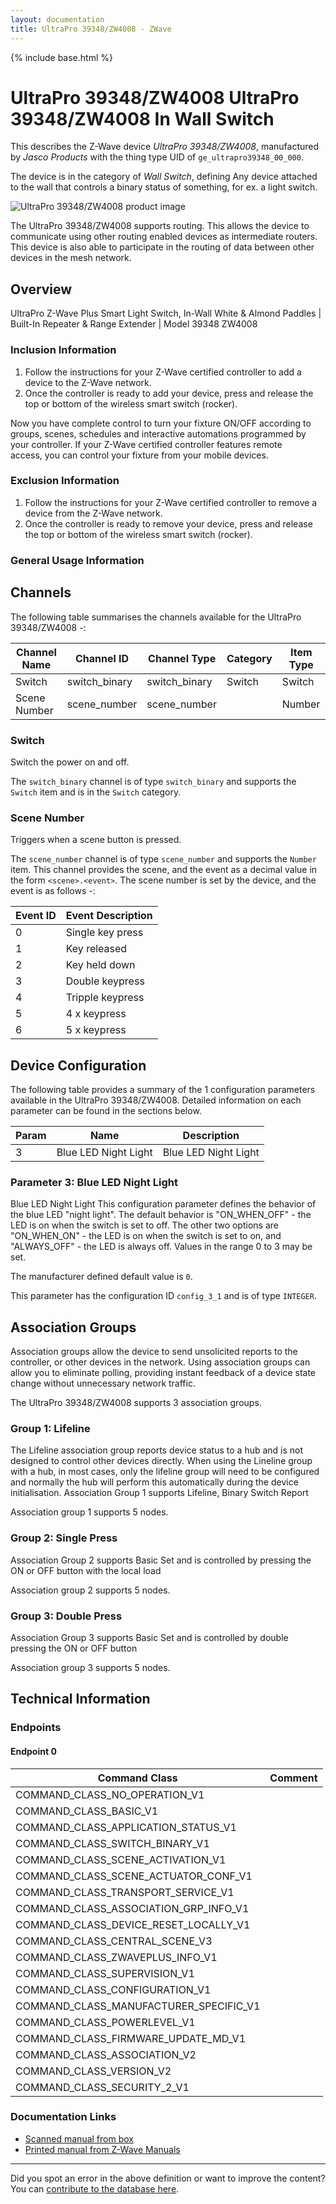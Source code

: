 ```yaml
---
layout: documentation
title: UltraPro 39348/ZW4008 - ZWave
---
```


{% include base.html %}

# UltraPro 39348/ZW4008 UltraPro 39348/ZW4008 In Wall Switch
This describes the Z-Wave device *UltraPro 39348/ZW4008*, manufactured by *Jasco Products* with the thing type UID of ```ge_ultrapro39348_00_000```.

The device is in the category of *Wall Switch*, defining Any device attached to the wall that controls a binary status of something, for ex. a light switch.

![UltraPro 39348/ZW4008 product image](https://opensmarthouse.org/zwavedatabase/1322/image/)


The UltraPro 39348/ZW4008 supports routing. This allows the device to communicate using other routing enabled devices as intermediate routers.  This device is also able to participate in the routing of data between other devices in the mesh network.

## Overview

UltraPro Z-Wave Plus Smart Light Switch, In-Wall White & Almond Paddles | Built-In Repeater & Range Extender | Model 39348 ZW4008

### Inclusion Information

  1. Follow the instructions for your Z-Wave certified controller to add a device to the Z-Wave network.
  2. Once the controller is ready to add your device, press and release the top or bottom of the wireless smart switch (rocker).

Now you have complete control to turn your fixture ON/OFF according to groups, scenes, schedules and interactive automations programmed by your controller. If your Z-Wave certified controller features remote access, you can control your fixture from your mobile devices.

### Exclusion Information

  1. Follow the instructions for your Z-Wave certified controller to remove a device from the Z-Wave network.
  2. Once the controller is ready to remove your device, press and release the top or bottom of the wireless smart switch (rocker).

### General Usage Information



## Channels

The following table summarises the channels available for the UltraPro 39348/ZW4008 -:

| Channel Name | Channel ID | Channel Type | Category | Item Type |
|--------------|------------|--------------|----------|-----------|
| Switch | switch_binary | switch_binary | Switch | Switch | 
| Scene Number | scene_number | scene_number |  | Number | 

### Switch
Switch the power on and off.

The ```switch_binary``` channel is of type ```switch_binary``` and supports the ```Switch``` item and is in the ```Switch``` category.

### Scene Number
Triggers when a scene button is pressed.

The ```scene_number``` channel is of type ```scene_number``` and supports the ```Number``` item.
This channel provides the scene, and the event as a decimal value in the form ```<scene>.<event>```. The scene number is set by the device, and the event is as follows -:

| Event ID | Event Description  |
|----------|--------------------|
| 0        | Single key press   |
| 1        | Key released       |
| 2        | Key held down      |
| 3        | Double keypress    |
| 4        | Tripple keypress   |
| 5        | 4 x keypress       |
| 6        | 5 x keypress       |



## Device Configuration

The following table provides a summary of the 1 configuration parameters available in the UltraPro 39348/ZW4008.
Detailed information on each parameter can be found in the sections below.

| Param | Name  | Description |
|-------|-------|-------------|
| 3 | Blue LED Night Light | Blue LED Night Light |

### Parameter 3: Blue LED Night Light

Blue LED Night Light
This configuration parameter defines the behavior of the blue LED "night light". The default behavior is "ON\_WHEN\_OFF" - the LED is on when the switch is set to off. The other two options are "ON\_WHEN\_ON" - the LED is on when the switch is set to on, and "ALWAYS_OFF" - the LED is always off.
Values in the range 0 to 3 may be set.

The manufacturer defined default value is ```0```.

This parameter has the configuration ID ```config_3_1``` and is of type ```INTEGER```.


## Association Groups

Association groups allow the device to send unsolicited reports to the controller, or other devices in the network. Using association groups can allow you to eliminate polling, providing instant feedback of a device state change without unnecessary network traffic.

The UltraPro 39348/ZW4008 supports 3 association groups.

### Group 1: Lifeline

The Lifeline association group reports device status to a hub and is not designed to control other devices directly. When using the Lineline group with a hub, in most cases, only the lifeline group will need to be configured and normally the hub will perform this automatically during the device initialisation.
Association Group 1 supports Lifeline, Binary Switch Report

Association group 1 supports 5 nodes.

### Group 2: Single Press

Association Group 2 supports Basic Set and is controlled by pressing the ON or OFF button with the local load


Association group 2 supports 5 nodes.

### Group 3: Double Press

Association Group 3 supports Basic Set and is controlled by double pressing the ON or OFF button

Association group 3 supports 5 nodes.

## Technical Information

### Endpoints

#### Endpoint 0

| Command Class | Comment |
|---------------|---------|
| COMMAND_CLASS_NO_OPERATION_V1| |
| COMMAND_CLASS_BASIC_V1| |
| COMMAND_CLASS_APPLICATION_STATUS_V1| |
| COMMAND_CLASS_SWITCH_BINARY_V1| |
| COMMAND_CLASS_SCENE_ACTIVATION_V1| |
| COMMAND_CLASS_SCENE_ACTUATOR_CONF_V1| |
| COMMAND_CLASS_TRANSPORT_SERVICE_V1| |
| COMMAND_CLASS_ASSOCIATION_GRP_INFO_V1| |
| COMMAND_CLASS_DEVICE_RESET_LOCALLY_V1| |
| COMMAND_CLASS_CENTRAL_SCENE_V3| |
| COMMAND_CLASS_ZWAVEPLUS_INFO_V1| |
| COMMAND_CLASS_SUPERVISION_V1| |
| COMMAND_CLASS_CONFIGURATION_V1| |
| COMMAND_CLASS_MANUFACTURER_SPECIFIC_V1| |
| COMMAND_CLASS_POWERLEVEL_V1| |
| COMMAND_CLASS_FIRMWARE_UPDATE_MD_V1| |
| COMMAND_CLASS_ASSOCIATION_V2| |
| COMMAND_CLASS_VERSION_V2| |
| COMMAND_CLASS_SECURITY_2_V1| |

### Documentation Links

* [Scanned manual from box](https://opensmarthouse.org/zwavedatabase/1322/reference/Ultrapro-ZW4008.pdf)
* [Printed manual from Z-Wave Manuals](https://opensmarthouse.org/zwavedatabase/1322/reference/Ultrapro-ZW4008_ZwaveManual.pdf)

---

Did you spot an error in the above definition or want to improve the content?
You can [contribute to the database here](https://opensmarthouse.org/zwavedatabase/1322).
